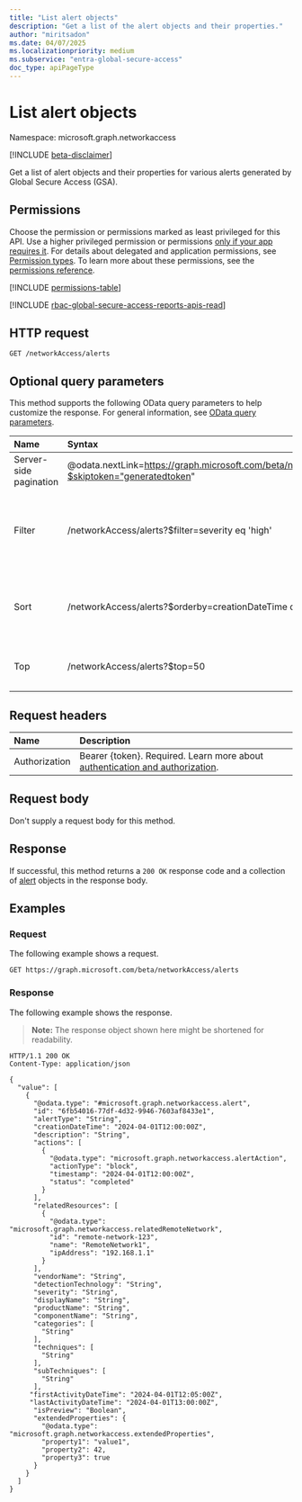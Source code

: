 ```yaml
---
title: "List alert objects"
description: "Get a list of the alert objects and their properties."
author: "miritsadon"
ms.date: 04/07/2025
ms.localizationpriority: medium
ms.subservice: "entra-global-secure-access"
doc_type: apiPageType
---
```


# List alert objects

Namespace: microsoft.graph.networkaccess

[!INCLUDE [beta-disclaimer](../../includes/beta-disclaimer.md)]

Get a list of alert objects and their properties for various alerts generated by Global Secure Access (GSA).

## Permissions

Choose the permission or permissions marked as least privileged for this API. Use a higher privileged permission or permissions [only if your app requires it](/graph/permissions-overview#best-practices-for-using-microsoft-graph-permissions). For details about delegated and application permissions, see [Permission types](/graph/permissions-overview#permission-types). To learn more about these permissions, see the [permissions reference](/graph/permissions-reference).

<!-- {
  "blockType": "permissions",
  "name": "networkaccess-networkaccessroot-list-alerts-permissions"
}
-->
[!INCLUDE [permissions-table](../includes/permissions/networkaccess-networkaccessroot-list-alerts-permissions.md)]

[!INCLUDE [rbac-global-secure-access-reports-apis-read](../includes/rbac-for-apis/rbac-global-secure-access-reports-apis-read.md)]

## HTTP request

<!-- {
  "blockType": "ignored"
}
-->
``` http
GET /networkAccess/alerts
```

## Optional query parameters

This method supports the following OData query parameters to help customize the response. For general information, see [OData query parameters](/graph/query-parameters).

|Name|Syntax|Notes|
|:---|:---|:---|
|Server-side pagination|@odata.nextLink=https://graph.microsoft.com/beta/networkAccess/alerts?$skiptoken="generatedtoken"|The page size defaults to and is limited to 1000.|
|Filter|/networkAccess/alerts?$filter=severity eq 'high'|All properties are filterable. Filter by severity, alertType, vendorName, and other alert properties.|
|Sort|/networkAccess/alerts?$orderby=creationDateTime desc|You can order by all properties. Sort by creationDateTime, severity, and other properties.|
|Top|/networkAccess/alerts?$top=50|Limit the number of results. Maximum value is 1000.|

## Request headers

|Name|Description|
|:---|:---|
|Authorization|Bearer {token}. Required. Learn more about [authentication and authorization](/graph/auth/auth-concepts).|

## Request body

Don't supply a request body for this method.

## Response

If successful, this method returns a `200 OK` response code and a collection of [alert](../resources/alert.md) objects in the response body.

## Examples

### Request

The following example shows a request.
<!-- {
  "blockType": "request",
  "name": "list_alert"
}
-->
``` http
GET https://graph.microsoft.com/beta/networkAccess/alerts
```

### Response

The following example shows the response.
>**Note:** The response object shown here might be shortened for readability.
<!-- {
  "blockType": "response",
  "truncated": true,
  "@odata.type": "microsoft.graph.networkaccess.alert"
}
-->
``` http
HTTP/1.1 200 OK
Content-Type: application/json

{
  "value": [
    {
      "@odata.type": "#microsoft.graph.networkaccess.alert",
      "id": "6fb54016-77df-4d32-9946-7603af8433e1",
      "alertType": "String",
      "creationDateTime": "2024-04-01T12:00:00Z",
      "description": "String",
      "actions": [
        {
          "@odata.type": "microsoft.graph.networkaccess.alertAction",
          "actionType": "block",
          "timestamp": "2024-04-01T12:00:00Z",
          "status": "completed"
        }
      ],
      "relatedResources": [
        {
          "@odata.type": "microsoft.graph.networkaccess.relatedRemoteNetwork",
          "id": "remote-network-123",
          "name": "RemoteNetwork1",
          "ipAddress": "192.168.1.1"
        }
      ],
      "vendorName": "String",
      "detectionTechnology": "String",
      "severity": "String",
      "displayName": "String",
      "productName": "String",
      "componentName": "String",
      "categories": [
        "String"
      ],
      "techniques": [
        "String"
      ],
      "subTechniques": [
        "String"
      ],
     "firstActivityDateTime": "2024-04-01T12:05:00Z",
     "lastActivityDateTime": "2024-04-01T13:00:00Z",
      "isPreview": "Boolean",
      "extendedProperties": {
        "@odata.type": "microsoft.graph.networkaccess.extendedProperties",
        "property1": "value1",
        "property2": 42,
        "property3": true
      }
    }
  ]
}
```
